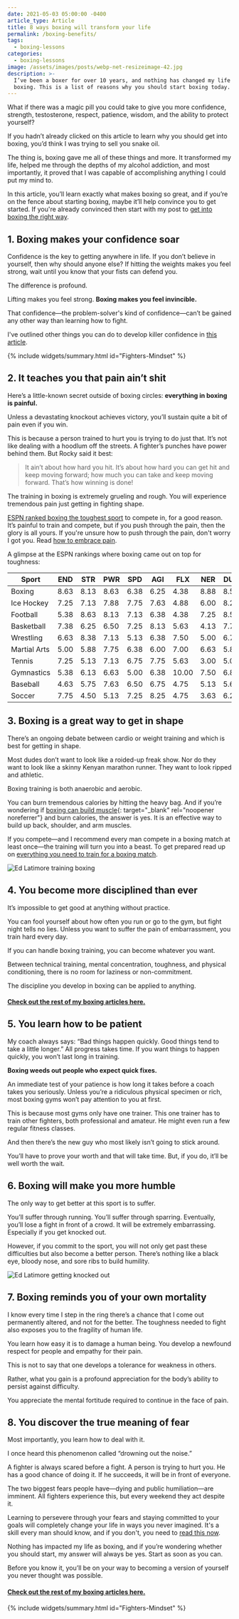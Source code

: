 ```yaml
---
date: 2021-05-03 05:00:00 -0400
article_type: Article
title: 8 ways boxing will transform your life
permalink: /boxing-benefits/
tags:
  - boxing-lessons
categories:
  - boxing-lessons
image: /assets/images/posts/webp-net-resizeimage-42.jpg
description: >-
  I’ve been a boxer for over 10 years, and nothing has changed my life more than
  boxing. This is a list of reasons why you should start boxing today.
---
```

What if there was a magic pill you could take to give you more confidence, strength, testosterone, respect, patience, wisdom, and the ability to protect yourself?

If you hadn’t already clicked on this article to learn why you should get into boxing, you’d think I was trying to sell you snake oil.

The thing is, boxing gave me all of these things and more. It transformed my life, helped me through the depths of my alcohol addiction, and most importantly, it proved that I was capable of accomplishing anything I could put my mind to.

In this article, you’ll learn exactly what makes boxing so great, and if you’re on the fence about starting boxing, maybe it’ll help convince you to get started. If you're already convinced then start with my post to [get into boxing the right way](https://edlatimore.com/how-to-get-into-boxing/).

## 1\. Boxing makes your confidence soar

Confidence is the key to getting anywhere in life. If you don’t believe in yourself, then why should anyone else? If hitting the weights makes you feel strong, wait until you know that your fists can defend you.

The difference is profound.

Lifting makes you feel strong. **Boxing makes you feel invincible.**

That confidence—the problem-solver's kind of confidence—can’t be gained any other way than learning how to fight.

I've outlined other things you can do to develop killer confidence in [this article](/how-to-build-confidence/).

{% include widgets/summary.html id="Fighters-Mindset" %}

## 2\. It teaches you that pain ain’t shit

Here’s a little-known secret outside of boxing circles: **everything in boxing is painful.**

Unless a devastating knockout achieves victory, you’ll sustain quite a bit of pain even if you win.

This is because a person trained to hurt you is trying to do just that. It’s not like dealing with a hoodlum off the streets. A fighter’s punches have power behind them. But Rocky said it best:

> It ain’t about how hard you hit. It’s about how hard you can get hit and keep moving forward; how much you can take and keep moving forward. That’s how winning is done!

The training in boxing is extremely grueling and rough. You will experience tremendous pain just getting in fighting shape.

[ESPN ranked boxing the toughest sport](http://www.espn.com/espn/page2/sportSkills) to compete in, for a good reason. It’s painful to train and compete, but if you push through the pain, then the glory is all yours. If you're unsure how to push through the pain, don't worry I got you. Read&nbsp;[how to embrace pain](https://edlatimore.com/pushing-through-the-pain/).

A glimpse at the ESPN rankings where boxing came out on top for toughness:

| Sport | END | STR | PWR | SPD | AGI | FLX | NER | DUR | HAN | ANA | Total | Rank |
| --- | --- | --- | --- | --- | --- | --- | --- | --- | --- | --- | --- | --- |
| Boxing | 8\.63 | 8\.13 | 8\.63 | 6\.38 | 6\.25 | 4\.38 | 8\.88 | 8\.50 | 7\.00 | 5\.63 | 72\.375 | 1 |
| Ice Hockey | 7\.25 | 7\.13 | 7\.88 | 7\.75 | 7\.63 | 4\.88 | 6\.00 | 8\.25 | 7\.50 | 7\.50 | 71\.750 | 2 |
| Football | 5\.38 | 8\.63 | 8\.13 | 7\.13 | 6\.38 | 4\.38 | 7\.25 | 8\.50 | 5\.50 | 7\.13 | 68\.375 | 3 |
| Basketball | 7\.38 | 6\.25 | 6\.50 | 7\.25 | 8\.13 | 5\.63 | 4\.13 | 7\.75 | 7\.50 | 7\.38 | 67\.875 | 4 |
| Wrestling | 6\.63 | 8\.38 | 7\.13 | 5\.13 | 6\.38 | 7\.50 | 5\.00 | 6\.75 | 4\.25 | 6\.38 | 63\.500 | 5 |
| Martial Arts | 5\.00 | 5\.88 | 7\.75 | 6\.38 | 6\.00 | 7\.00 | 6\.63 | 5\.88 | 6\.00 | 6\.88 | 63\.375 | 6 |
| Tennis | 7\.25 | 5\.13 | 7\.13 | 6\.75 | 7\.75 | 5\.63 | 3\.00 | 5\.00 | 8\.38 | 6\.75 | 62\.750 | 7 |
| Gymnastics | 5\.38 | 6\.13 | 6\.63 | 5\.00 | 6\.38 | 10\.00 | 7\.50 | 6\.88 | 4\.50 | 4\.13 | 62\.500 | 8 |
| Baseball | 4\.63 | 5\.75 | 7\.63 | 6\.50 | 6\.75 | 4\.75 | 5\.13 | 5\.63 | 9\.25 | 6\.25 | 62\.250 | 9 |
| Soccer | 7\.75 | 4\.50 | 5\.13 | 7\.25 | 8\.25 | 4\.75 | 3\.63 | 6\.25 | 6\.50 | 7\.50 | 61\.500 | 10 |

## 3\. Boxing is a great way to get in shape

There’s an ongoing debate between cardio or weight training and which is best for getting in shape.

Most dudes don’t want to look like a roided-up freak show. Nor do they want to look like a skinny Kenyan marathon runner. They want to look ripped and athletic.

Boxing training is both anaerobic and aerobic.

You can burn tremendous calories by hitting the heavy bag. And if you’re wondering if [boxing can build muscle](https://totalshape.com/fitness/does-boxing-build-muscle/){: target="_blank" rel="noopener noreferrer"}&nbsp;and burn calories, the answer is yes. It is an effective way to build up back, shoulder, and arm muscles.&nbsp;

If you compete—and I recommend every man compete in a boxing match at least once—the training will turn you into a beast. To get prepared read up on [everything you need to train for a boxing match](/boxing-training/).

![Ed Latimore training boxing](/assets/images/posts/ed-posing.jpg "Getting in shape is a great reason to box")

## 4\. You become more disciplined than ever

It’s impossible to get good at anything without practice.

You can fool yourself about how often you run or go to the gym, but fight night tells no lies. Unless you want to suffer the pain of embarrassment, you train hard every day.

If you can handle boxing training, you can become whatever you want.

Between technical training, mental concentration, toughness, and physical conditioning, there is no room for laziness or non-commitment.

The discipline you develop in boxing can be applied to anything.

#### [Check out the rest of my boxing articles here.](https://edlatimore.com/boxing-lessons)

## 5\. You learn how to be patient

My coach always says: “Bad things happen quickly. Good things tend to take a little longer.” All progress takes time. If you want things to happen quickly, you won’t last long in training.

**Boxing weeds out people who expect quick fixes.**

An immediate test of your patience is how long it takes before a coach takes you seriously. Unless you’re a ridiculous physical specimen or rich, most boxing gyms won’t pay attention to you at first.

This is because most gyms only have one trainer. This one trainer has to train other fighters, both professional and amateur. He might even run a few regular fitness classes.

And then there’s the new guy who most likely isn’t going to stick around.

You’ll have to prove your worth and that will take time. But, if you do, it’ll be well worth the wait.

## 6\. Boxing will make you more humble

The only way to get better at this sport is to suffer.

You’ll suffer through running. You’ll suffer through sparring. Eventually, you’ll lose a fight in front of a crowd. It will be extremely embarrassing. Especially if you get knocked out.

However, if you commit to the sport, you will not only get past these difficulties but also become a better person. There’s nothing like a black eye, bloody nose, and sore ribs to build humility.

![Ed Latimore getting knocked out](/assets/images/posts/ed-knocked-out.jpg "I lost my first televised professional fight, getting knocked out in the process. Talk about getting humbled.")

## 7\. Boxing reminds you of your own mortality

I know every time I step in the ring there’s a chance that I come out permanently altered, and not for the better. The toughness needed to fight also exposes you to the fragility of human life.

You learn how easy it is to damage a human being. You develop a newfound respect for people and empathy for their pain.

This is not to say that one develops a tolerance for weakness in others.

Rather, what you gain is a profound appreciation for the body’s ability to persist against difficulty.

You appreciate the mental fortitude required to continue in the face of pain.

## 8\. You discover the true meaning of fear

Most importantly, you learn how to deal with it.

I once heard this phenomenon called “drowning out the noise.”

A fighter is always scared before a fight. A person is trying to hurt you. He has a good chance of doing it. If he succeeds, it will be in front of everyone.

The two biggest fears people have—dying and public humiliation—are imminent. All fighters experience this, but every weekend they act despite it.

Learning to persevere through your fears and staying committed to your goals will completely change your life in ways you never imagined. It's a skill every man should know, and if you don't, you need to [read this now](https://edlatimore.com/how-to-overcome-fear/).

Nothing has impacted my life as boxing, and if you’re wondering whether you should start, my answer will always be yes. Start as soon as you can.&nbsp;

Before you know it, you’ll be on your way to becoming a version of yourself you never thought was possible.

#### [Check out the rest of my boxing articles here.](https://edlatimore.com/boxing-lessons)

{% include widgets/summary.html id="Fighters-Mindset" %}